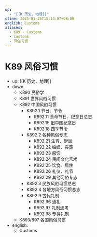 ```yaml
---
up:
  - "[[K 历史、地理]]"
ctime: 2025-01-25T15:14:07+08:00
english: Customs
aliases:
  - K89 - Customs
  - Customs
  - 风俗习惯
---
```


# K89 风俗习惯

- up: [[K 历史、地理]]
- down:
	- K890 民俗学
	- K891 世界风俗习惯
	- K892 中国风俗习惯
		- K892.1 节日、节令
			- K892.11 革命节日、纪念日总志
			- K892.15 旧中国纪念日
			- K892.18 四季节令
		- K892.2 各种风俗专志
			- K892.21 生育、诞辰
			- K892.22 婚姻、丧葬
			- K892.23 服饰
			- K892.24 民间文化艺术
			- K892.25 饮食、居住
			- K892.26 礼仪、礼节
			- K892.29 其他习俗专志
		- K892.3 民族风俗习惯总志
		- K892.4 各地方风俗习惯总志
		- K892.9 古代礼制
			- K892.96 通礼
			- K892.97 礼制通考
			- K892.98 专类礼制
	- K893/897 各国风俗习惯
- english:
	- Customs
